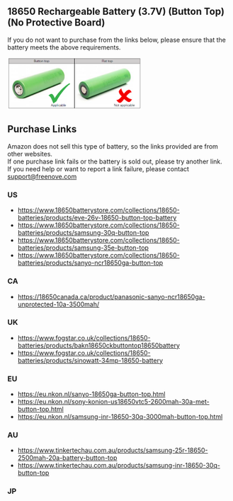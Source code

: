 ## 18650 Rechargeable Battery (3.7V) (Button Top) (No Protective Board)

If you do not want to purchase from the links below, please ensure that the battery meets the above requirements.

<img src='18650_Button-Top_Unprotected.png' width='60%'/>

## Purchase Links

Amazon does not sell this type of battery, so the links provided are from other websites.  
If one purchase link fails or the battery is sold out, please try another link.  
If you need help or want to report a link failure, please contact [support@freenove.com](mailto:support@freenove.com)

### US

* https://www.18650batterystore.com/collections/18650-batteries/products/eve-26v-18650-button-top-battery
* https://www.18650batterystore.com/collections/18650-batteries/products/samsung-30q-button-top
* https://www.18650batterystore.com/collections/18650-batteries/products/samsung-35e-button-top
* https://www.18650batterystore.com/collections/18650-batteries/products/sanyo-ncr18650ga-button-top

### CA

* https://18650canada.ca/product/panasonic-sanyo-ncr18650ga-unprotected-10a-3500mah/

### UK

* https://www.fogstar.co.uk/collections/18650-batteries/products/bakn18650ckbuttontop18650battery
* https://www.fogstar.co.uk/collections/18650-batteries/products/sinowatt-34mp-18650-battery

### EU

* https://eu.nkon.nl/sanyo-18650ga-button-top.html
* https://eu.nkon.nl/sony-konion-us18650vtc5-2600mah-30a-met-button-top.html
* https://eu.nkon.nl/samsung-inr-18650-30q-3000mah-button-top.html

### AU

* https://www.tinkertechau.com.au/products/samsung-25r-18650-2500mah-20a-battery-button-top
* https://www.tinkertechau.com.au/products/samsung-inr-18650-30q-button-top

### JP



